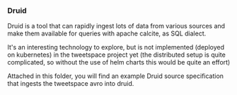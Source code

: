 ### Druid

Druid is a tool that can rapidly ingest lots of data from various sources and make them available for queries with apache calcite, as SQL dialect.

It's an interesting technology to explore, but is not implemented (deployed on kubernetes) in the tweetspace project yet (the distributed setup is quite complicated, so without the use of helm charts this would be quite an effort)

Attached in this folder, you will find an example Druid source specification that ingests the tweetspace avro into druid.

